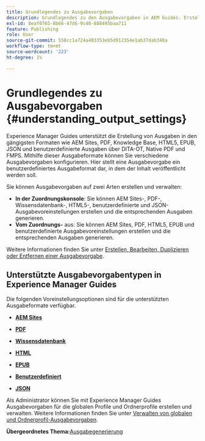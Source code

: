 ```yaml
---
title: Grundlegendes zu Ausgabevorgaben
description: Grundlegendes zu den Ausgabevorgaben in AEM Guides. Erstellen Sie Ausgabevorgaben über den Web-Editor und das Zuordnungs-Dashboard für die Formate AEM Site, PDF, HTML5, EPUB, Custom und JSON.
exl-id: 8eaf0765-8b66-47d6-9c40-888495baa711
feature: Publishing
role: User
source-git-commit: 558cc1a724a483353eb5d912354e1ab37dab348a
workflow-type: tm+mt
source-wordcount: '223'
ht-degree: 1%

---
```


# Grundlegendes zu Ausgabevorgaben {#understanding_output_settings}

Experience Manager Guides unterstützt die Erstellung von Ausgaben in den gängigsten Formaten wie AEM Sites, PDF, Knowledge Base, HTML5, EPUB, JSON und benutzerdefinierte Ausgaben über DITA-OT, Native PDF und FMPS. Mithilfe dieser Ausgabeformate können Sie verschiedene Ausgabevorgaben konfigurieren. Hier stellt eine Ausgabevorgabe ein benutzerdefiniertes Ausgabeformat dar, in dem der Inhalt veröffentlicht werden soll.

Sie können Ausgabevorgaben auf zwei Arten erstellen und verwalten:

- **In der Zuordnungskonsole**: Sie können AEM Sites-, PDF-, Wissensdatenbank-, HTML5-, benutzerdefinierte und JSON-Ausgabevoreinstellungen erstellen und die entsprechenden Ausgaben generieren.
- **Vom Zuordnungs-** aus: Sie können AEM Sites, PDF, HTML5, EPUB und benutzerdefinierte Ausgabevoreinstellungen erstellen und die entsprechenden Ausgaben generieren.

Weitere Informationen finden Sie unter [Erstellen, Bearbeiten, Duplizieren oder Entfernen einer Ausgabevorgabe](./generate-output-create-edit-preset.md).

## Unterstützte Ausgabevorgabentypen in Experience Manager Guides

Die folgenden Voreinstellungsoptionen sind für die unterstützten Ausgabeformate verfügbar.

- **[AEM Sites](generate-output-aem-site.md)**

- **[PDF](generate-output-pdf.md)**

- **[Wissensdatenbank](generate-output-knowledge-base.md)**

- **[HTML](generate-output-html5.md)**

- **[EPUB](generate-output-epub.md)**

- **[Benutzerdefiniert](generate-output-custom.md)**

- **[JSON](generate-output-json.md)**

Als Administrator können Sie mit Experience Manager Guides Ausgabevorgaben für die globalen Profile und Ordnerprofile erstellen und verwalten. Weitere Informationen finden Sie unter [Verwalten von globalen und Ordnerprofil-Ausgabevorgaben](./web-editor-manage-output-presets.md).

**Übergeordnetes Thema:**&#x200B;[ Ausgabegenerierung](generate-output.md)
